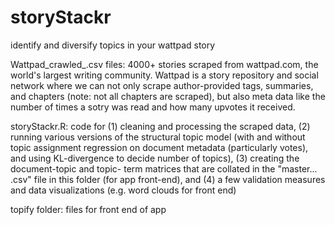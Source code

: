 # storyStackr
identify and diversify topics in your wattpad story

Wattpad_crawled_.csv files: 4000+ stories scraped from wattpad.com, the world's largest writing community. Wattpad is a story repository and social network where we can not only scrape author-provided tags, summaries, and chapters (note: not all chapters are scraped), but also meta data like the number of times a sotry was read and how many upvotes it received.

storyStackr.R: code for 
(1) cleaning and processing the scraped data, 
(2) running various versions of the structural topic model (with and without topic assignment regression on document metadata (particularly votes), and using KL-divergence to decide number of topics), 
(3) creating the document-topic and topic- term matrices that are collated in the "master... .csv" file in this folder (for app front-end), and 
(4) a few validation measures and data visualizations (e.g. word clouds for front end)

topify folder: files for front end of app
